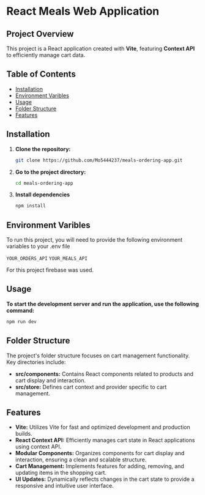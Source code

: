 # React Meals Web Application 

## Project Overview

This project is a React application created with **Vite**, featuring **Context API**  to efficiently manage cart data. 

## Table of Contents

- [Installation](#installation)
- [Environment Varibles](#environment-varibles)
- [Usage](#usage)
- [Folder Structure](#folder-structure)
- [Features](#features)

## Installation

1. **Clone the repository:**
   ```sh
   git clone https://github.com/Mo5444237/meals-ordering-app.git
   ```
   
2. **Go to the project directory:**
    ```sh
    cd meals-ordering-app
    ```
    
3. **Install dependencies**
    ```sh
    npm install
    ```
## Environment Varibles

To run this project, you will need to provide the following environment variables to your .env file

`YOUR_ORDERS_API`
`YOUR_MEALS_API`

For this project firebase was used.

## Usage

**To start the development server and run the application, use the following command:** 

```sh
npm run dev
```
## Folder Structure

The project's folder structure focuses on cart management functionality. Key directories include:

- **src/components:** Contains React components related to products and cart display and interaction.
- **src/store:** Defines cart context and provider specific to cart management.

## Features

- **Vite:** Utilizes Vite for fast and optimized development and production builds.
- **React Context API:** Efficiently manages cart state in React applications using context API.
- **Modular Components:** Organizes components for cart display and interaction, ensuring a clean and scalable structure.
- **Cart Management:** Implements features for adding, removing, and updating items in the shopping cart.
- **UI Updates:** Dynamically reflects changes in the cart state to provide a responsive and intuitive user interface.
